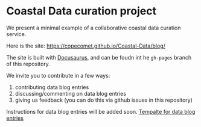 # Coastal Data curation project

We present a minimal example of a collaborative coastal data curation service. 

Here is the site: https://copecomet.github.io/Coastal-Data/blog/

The site is built with [Docusaurus](https://v2.docusaurus.io/), and can be foudn int he `gh-pages` branch of this repository.

We invite you to contribute in a few ways:
1) contributing data blog entries
1) discussing/commenting on data blog entries 
3) giving us feedback (you can do this via github issues in this repository)

Instructions for data blog entries will be added soon.
[Tempalte for data blog entries](https://github.com/CoPeCOMET/Coastal-Data/blob/master/DataBlogTemplate.md)
